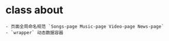 







# class about 
    - 页面全局命名规范 `Songs-page Music-page Video-page News-page`
    - `wrapper` 动态数据容器







